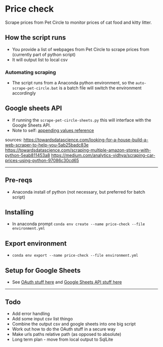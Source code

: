 # Price check
Scrape prices from Pet Circle to monitor prices of cat food and kitty litter.

## How the script runs
- You provide a list of webpages from Pet Circle to scrape prices from
  (currently part of python script)
- It will output list to local csv
### Automating scraping
- The script runs from a Anaconda python environment, so the `auto-scrape-pet-circle.bat` is a batch file will switch the environment accordingly

## Google sheets API

- If running the `scrape-pet-circle-sheets.py` this will interface with the Google Sheets API.
- Note to self: [appending values reference](https://developers.google.com/sheets/api/guides/values#appending_values)

sources:
https://towardsdatascience.com/looking-for-a-house-build-a-web-scraper-to-help-you-5ab25badc83e
https://towardsdatascience.com/scraping-multiple-amazon-stores-with-python-5eab811453a8
https://medium.com/analytics-vidhya/scraping-car-prices-using-python-97086c30cd65


---

## Pre-reqs
- Anaconda install of python (not necessary, but preferred for batch script)

## Installing
- In anaconda prompt `conda env create --name price-check --file environment.yml`

## Export environment
- `conda env export --name price-check --file environment.yml`

## Setup for Google Sheets

- See [OAuth stuff here](https://developers.google.com/workspace/guides/configure-oauth-consent#choose-scopes) and [Google Sheets API stuff here](https://developers.google.com/sheets/api/guides/authorizing)

---

## Todo
- Add error handling
- Add some input csv list thingo
- Combine the output csv and google sheets into one big script
- Work out how to do the OAuth stuff in a secure way
- Make urls paths relative path (as opposed to absolute)
- Long term plan - move from local output to SqlLite
